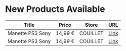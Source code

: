 # New Products Available

| Title | Price | Store | URL |
|---|---|---|---|
| Manette PS3 Sony | 14,99 € | COUILLET | [Link](https://www.cashconverters.be/fr/accessoires-jeux-video/665202-manette-ps3-sony.html) |
| Manette PS3 Sony | 14,99 € | COUILLET | [Link](https://www.cashconverters.be/fr/accessoires-jeux-video/665203-manette-ps3-sony.html) |
